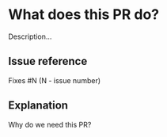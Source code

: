 # What does this PR do?
Description...

## Issue reference
Fixes #N (N - issue number)

## Explanation
Why do we need this PR?